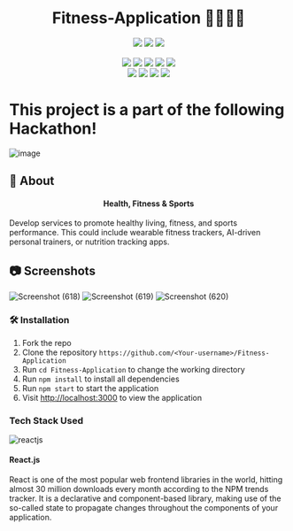<h1 align="center">Fitness-Application 🏋️‍♀️🏋️‍♂️ </h1>

<div align="center">
      <img src="https://forthebadge.com/images/badges/built-with-love.svg" />
      <img src="https://forthebadge.com/images/badges/uses-brains.svg" />
      <img src="https://forthebadge.com/images/badges/powered-by-responsibility.svg" />
      <br> <br>
      <img src="https://img.shields.io/github/repo-size/DevFeed404/DevFeed-1.0?style=for-the-badge" />
      <img src="https://img.shields.io/github/issues/DevFeed404/DevFeed-1.0?style=for-the-badge" />
      <img src="https://img.shields.io/github/issues-raw/DevFeed404/DevFeed-1.0?style=for-the-badge" />
      <img src="https://img.shields.io/github/forks/DevFeed404/DevFeed-1.0?style=for-the-badge" />
      <img src="https://img.shields.io/github/issues-pr-closed/DevFeed404/DevFeed-1.0?style=for-the-badge" />
      <br>
      <img src="https://img.shields.io/github/stars/DevFeed404/DevFeed-1.0?style=for-the-badge" />
      <img src="https://img.shields.io/github/contributors/DevFeed404/DevFeed-1.0?style=for-the-badge" />
      <img src="https://img.shields.io/github/issues-pr-closed/DevFeed404/DevFeed-1.0?style=for-the-badge" />
      <img src="https://img.shields.io/github/last-commit/DevFeed404/DevFeed-1.0?style=for-the-badge" />
 </div>

  # This project is a part of the following Hackathon!
  ![image](https://github.com/swarnavopramanik/Fitness-Application/assets/105142693/26480f25-099f-42eb-b48d-bc91efd91a5e)

  ## 🚀 About 
<h4 align="center">Health, Fitness & Sports</h4>
Develop services to promote healthy living, fitness, and sports performance. This could include wearable fitness trackers, AI-driven personal trainers, or nutrition tracking apps.

## 📷 Screenshots 
![Screenshot (618)](https://github.com/swarnavopramanik/Fitness-Application/assets/105142693/6796a06a-d84c-4378-846d-33171181c581)
![Screenshot (619)](https://github.com/swarnavopramanik/Fitness-Application/assets/105142693/ce1f8369-6f7b-4668-ae87-422cac8a98f7)
![Screenshot (620)](https://github.com/swarnavopramanik/Fitness-Application/assets/105142693/b69535dc-7468-4540-b7a7-190f68bfb5f6)

### 🛠️ Installation

1. Fork the repo
2. Clone the repository `https://github.com/<Your-username>/Fitness-Application`
3. Run `cd Fitness-Application` to change the working directory
4. Run `npm install` to install all dependencies
5. Run `npm start` to start the application
6. Visit [http://localhost:3000](http://localhost:3000) to view the application

### Tech Stack Used

![reactjs](https://img.shields.io/badge/react-61DAFB?style=for-the-badge&logo=react&logoColor=black)

#### React.js
React is one of the most popular web frontend libraries in the world, hitting almost 30 million downloads every month according to the NPM trends tracker. It is a declarative and component-based library, making use of the so-called state to propagate changes throughout the components of your application.

